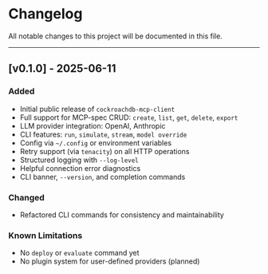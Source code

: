 # Changelog

All notable changes to this project will be documented in this file.

---

## [v0.1.0] - 2025-06-11

### Added
- Initial public release of `cockroachdb-mcp-client`
- Full support for MCP-spec CRUD: `create`, `list`, `get`, `delete`, `export`
- LLM provider integration: OpenAI, Anthropic
- CLI features: `run`, `simulate`, `stream`, `model override`
- Config via `~/.config` or environment variables
- Retry support (via `tenacity`) on all HTTP operations
- Structured logging with `--log-level`
- Helpful connection error diagnostics
- CLI banner, `--version`, and completion commands

### Changed
- Refactored CLI commands for consistency and maintainability

### Known Limitations
- No `deploy` or `evaluate` command yet
- No plugin system for user-defined providers (planned)

